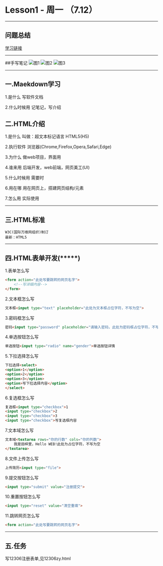 # Lesson1 - 周一 （7.12）
***
## 问题总结
[学习链接](https://www.runoob.com/)
***
##手写笔记
![图1](https://124.70.77.90/wp-content/uploads/2021/07/2021071205004715.png)
![图2](https://124.70.77.90/wp-content/uploads/2021/07/2021071205005041.png)
![图3](https://124.70.77.90/wp-content/uploads/2021/07/2021071205005396.png)
***
## 一.Maekdown学习
1.是什么
写软件文档

2.什么时候用
记笔记，写介绍

## 二.HTML介绍
1.是什么
叫做：超文本标记语言
HTML5(H5)

2.执行软件
浏览器(Chrome,Firefox,Opera,Safari,Edge)

3.为什么
做web项目，界面用

4.谁来用
后端开发，web前端，网页美工(UI)

5.什么时候用
需要时

6.用在哪
用在网页上，搭建网页结构/元素

7.怎么用
实际使用
***
## 三.HTML标准
	W3C(国际万维网组织)制订
	最新：HTML5
***	
## 四.HTML表单开发(*****)
1.表单怎么写
```html
<form action="此处写要跳转的网页名字">
	<!--写详细内容-->
</form>
```
2.文本框怎么写
```html
文本框<input type="text" placeholder="此处为文本框占位字符，不写为空">
```
3.密码框怎么写
```html
密码<input type="password" placeholder="请输入密码，此处为密码框占位字符，不写为空">
```
4.单选按钮怎么写
```html
单选按钮<input type="radio" name="gender">单选按钮详情
```
5.下拉选择怎么写
```html
下拉选择<select>
<option>1</option>
<option>2</option>
<option>3</option>
<option>写下拉选择内容</option>
</select>
```
6.复选框怎么写
```html
复选框<input type="checkbox">1
<input type="checkbox">2
<input type="checkbox">3
<input type="checkbox">写复选框内容
```
7.文本域怎么写
```html
文本域<textarea rows="你的行数" cols="你的列数">
	我是田梓萱，Hello WEB!此处为占位字符，不写为空
</textarea>
```
8.文件上传怎么写
```html
上传简历<input type="file">
```
9.提交按钮怎么写
```html
<input type="submit" value="注册提交">
```
10.重置按钮怎么写
```html
<input type="reset" value="清空重填">
```
11.跳转网页怎么写
```html
<form action="此处写要跳转的网页名字">
```
***
## 五.任务
写12306注册表单,见12306zy.html